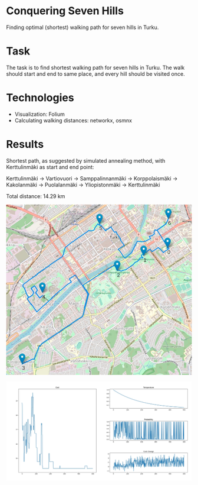 # Conquering Seven Hills

Finding optimal (shortest) walking path for seven hills in Turku.

# Task

The task is to find shortest walking path for seven hills in Turku. The walk should start and end to same place, and every hill should be visited once.

# Technologies

- Visualization: Folium
- Calculating walking distances: networkx, osmnx

# Results

Shortest path, as suggested by simulated annealing method, with Kerttulinmäki as start and end point:

Kerttulinmäki -> Vartiovuori -> Samppalinnanmäki -> Korppolaismäki -> Kakolanmäki -> Puolalanmäki -> Yliopistonmäki -> Kerttulinmäki

Total distance: 14.29 km

<p align="center">
<img src="results/route.jpg" width="800px" />
</p>

<p align="center">
<img src="results/simulated_annealing_solution.jpeg" width="800px" />
</p>
